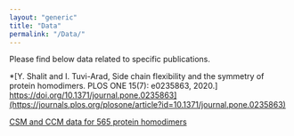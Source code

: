 ```yaml
---
layout: "generic"
title: "Data"
permalink: "/Data/"
---
```


Please find below data related to specific publications. 

*[Y. Shalit and I. Tuvi-Arad, Side chain flexibility and the symmetry of protein homodimers. PLOS ONE 15(7): e0235863, 2020.] https://doi.org/10.1371/journal.pone.0235863](https://journals.plos.org/plosone/article?id=10.1371/journal.pone.0235863)

[CSM and CCM data for 565 protein homodimers](/assets/data/S2-appendix.xlsx)
<!--[Symmetry of Protein Homodimers](/assets/data/S2-appendix.xlsx)-->
